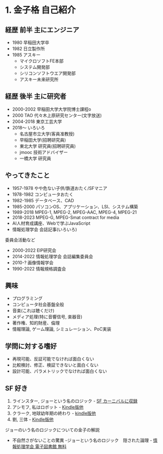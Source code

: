 # 1. 金子格 自己紹介

## 経歴 前半 主にエンジニア
- 1980 早稲田大学卒
- 1982 日立製作所
- 1985 アスキー
  - マイクロソフトFE本部
  - システム開発部
  - シリコンソフトウエア開発部
  - アスキー未来研究所
## 経歴 後半 主に研究者
- 2000-2002 早稲田大学大学院博士課程o
- 2000 TAO 代々木上原研究センター(文字放送)
- 2004-2018 東京工芸大学
- 2018～ いろいろ
  - 名古屋市立大学(客員准教授)
  - 早稲田大学(招聘研究員)
  - 東北大学 研究員(招聘研究員)
  - jmooc 技術アドバイザー
  - 一橋大学 研究員

## やってきたこと
-  1957-1978 やや危ない子供/鉄道おたく/SFマニア
-  1978-1982 コンピュータおたく
-  1982-1985 データベース、CAD
-  1985-2000 パソコンOS、アプリケーション、LSI、システム構築
-  1989-2018 MPEG-1, MPEG-2, MPEG-AAC, MPEG-4, MPEG-21
-  2018-2023 MPEG-G, MPEG-Smat contract for media
-  AI人材育成講座、Webで学ぶJavaScript
-  情報処理学会 会誌記事(いろいろ)

 委員会活動など
 -  2000-2022 EIP研究会
 -  2014-2022 情報処理学会 会誌編集委員会
 -  2010-? 画像情報学会
 -  1990-2022 情報規格調査会
 
## 興味
- プログラミング
- コンピュータ社会基盤全般
- 音楽(これは聴くだけ)
- メディア処理(特に音響信号, 楽器音)
- 著作権、知的財産、倫理
- 情報理論, ゲーム理論, シミュレーション、PoC実装

## 学問に対する嗜好
 - 再現可能、反証可能でなければ面白くない
 - 比較検討、修正、検証できないと面白くない
 - 設計可能、パラメトリックでなければ面白くない

## SF 好き


1. ラインスター, ジョーという名のロジック - [SF カーニバルに収録](https://amzn.asia/d/31JoeI6)
1. アシモフ, 私はロボット - [Kindle版他](https://amzn.asia/d/i0rykzn)
1. クラーク, 地球幼年期の終わり - [kindle版他](https://amzn.asia/d/hNWmhLs)
1. 劉, 三体 - [Kindle版他](https://amzn.asia/d/4yqsK3Q)

ジョーのいう名のロジックについての金子の解説

-  不自然さがないことの驚異 -ジョーという名のロジック　隠された論理 - [情報処理学会 電子図書館 無料](http://id.nii.ac.jp/1001/00143754/)
